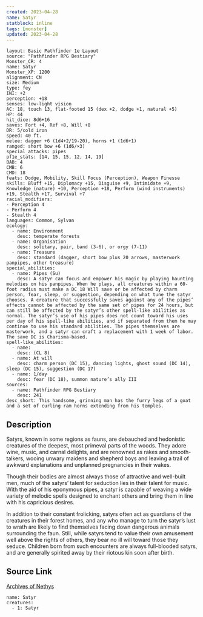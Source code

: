 ```yaml
---
created: 2023-04-28
name: Satyr
statblock: inline
tags: [monster]
updated: 2023-04-28
---
```

```statblock
layout: Basic Pathfinder 1e Layout
source: "Pathfinder RPG Bestiary"
Monster_CR: 4
name: Satyr
Monster_XP: 1200
alignment: CN
size: Medium
type: fey
INI: +2
perception: +18
senses: low-light vision
AC: 18, touch 13, flat-footed 15 (dex +2, dodge +1, natural +5)
HP: 44
hit_dice: 8d6+16
saves: Fort +4, Ref +8, Will +8
DR: 5/cold iron
speed: 40 ft.
melee: dagger +6 (1d4+2/19-20), horns +1 (1d6+1)
ranged: short bow +6 (1d6/×3)
special_attacks: pipes
pf1e_stats: [14, 15, 15, 12, 14, 19]
BAB: 4
CMB: 6
CMD: 18
feats: Dodge, Mobility, Skill Focus (Perception), Weapon Finesse
skills: Bluff +15, Diplomacy +15, Disguise +9, Intimidate +9, Knowledge (nature) +10, Perception +18, Perform (wind instruments) +19, Stealth +17, Survival +7
racial_modifiers:
- Perception 4
- Perform 4
- Stealth 4
languages: Common, Sylvan
ecology:
  - name: Environment
    desc: temperate forests
  - name: Organisation
    desc: solitary, pair, band (3-6), or orgy (7-11)
  - name: Treasure
    desc: standard (dagger, short bow plus 20 arrows, masterwork panpipes, other treasure)
special_abilities:
  - name: Pipes (Su)
    desc: A satyr can focus and empower his magic by playing haunting melodies on his panpipes. When he plays, all creatures within a 60-foot radius must make a DC 18 Will save or be affected by charm person, fear, sleep, or suggestion, depending on what tune the satyr chooses. A creature that successfully saves against any of the pipes’ effects cannot be affected by the same set of pipes for 24 hours, but can still be affected by the satyr’s other spell-like abilities as normal. The satyr’s use of his pipes does not count toward his uses per day of his spell-like abilities, and if separated from them he may continue to use his standard abilities. The pipes themselves are masterwork, and a satyr can craft a replacement with 1 week of labor. The save DC is Charisma-based.
spell-like_abilities:
  - name:
    desc: (CL 8)
  - name: At will
    desc: charm person (DC 15), dancing lights, ghost sound (DC 14), sleep (DC 15), suggestion (DC 17)
  - name: 1/day
    desc: fear (DC 18), summon nature’s ally III
sources:
  - name: Pathfinder RPG Bestiary
    desc: 241
desc_short: This handsome, grinning man has the furry legs of a goat and a set of curling ram horns extending from his temples.
```
## Description
Satyrs, known in some regions as fauns, are debauched and hedonistic creatures of the deepest, most primeval parts of the woods. They adore wine, music, and carnal delights, and are renowned as rakes and smooth-talkers, wooing unwary maidens and shepherd boys and leaving a trail of awkward explanations and unplanned pregnancies in their wakes.

Though their bodies are almost always those of attractive and well-built men, much of the satyrs’ talent for seduction lies in their talent for music. With the aid of his eponymous pipes, a satyr is capable of weaving a wide variety of melodic spells designed to enchant others and bring them in line with his capricious desires.

In addition to their constant frolicking, satyrs often act as guardians of the creatures in their forest homes, and any who manage to turn the satyr’s lust to wrath are likely to find themselves facing down dangerous animals surrounding the faun. Still, while satyrs tend to value their own amusement well above the rights of others, they bear no ill will toward those they seduce. Children born from such encounters are always full-blooded satyrs, and are generally spirited away by their riotous kin soon after birth.
## Source Link
[Archives of Nethys](https://aonprd.com/MonsterDisplay.aspx?ItemName=Satyr)
```encounter-table
name: Satyr
creatures:
  - 1: Satyr
```
